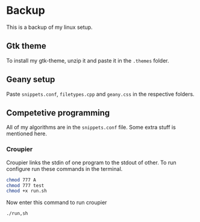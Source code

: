 # Backup
This is a backup of my linux setup.
## Gtk theme
To install my gtk-theme, unzip it and paste it in the `.themes` folder.
## Geany setup
Paste `snippets.conf`, `filetypes.cpp` and `geany.css` in the respective folders.
## Competetive programming
All of my algorithms are in the `snippets.conf` file. Some extra stuff is mentioned here.
### Croupier
Croupier links the stdin of one program to the stdout of other. To run configure run these commands in the terminal.
```sh
chmod 777 A
chmod 777 test
chmod +x run.sh
```
Now enter this command to run croupier
```sh
./run,sh
```
